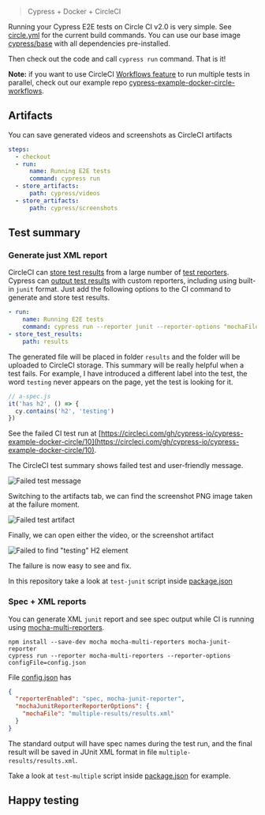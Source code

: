 
> Cypress + Docker + CircleCI 

Running your Cypress E2E tests on Circle CI v2.0 is very simple.
See [circle.yml](circle.yml) for the current build commands.
You can use our base image
[cypress/base](https://hub.docker.com/r/cypress/base/) with all
dependencies pre-installed.

Then check out the code and call `cypress run` command. That is it!


**Note:** if you want to use CircleCI [Workflows feature][workflows] to run
multiple tests in parallel, check out our example repo
[cypress-example-docker-circle-workflows][workflows-repo].

[workflows]: https://circleci.com/docs/2.0/workflows/
[workflows-repo]: https://github.com/cypress-io/cypress-example-docker-circle-workflows

## Artifacts

You can save generated videos and screenshots as CircleCI artifacts

```yaml
steps:
  - checkout
  - run:
      name: Running E2E tests
      command: cypress run
  - store_artifacts:
      path: cypress/videos
  - store_artifacts:
      path: cypress/screenshots
```

## Test summary

### Generate just XML report

CircleCI can [store test results](https://circleci.com/docs/2.0/configuration-reference/#store_test_results)
from a large number of [test reporters](https://circleci.com/docs/1.0/test-metadata/#metadata-collection-in-custom-test-steps).
Cypress can [output test results](https://on.cypress.io/reporters)
with custom reporters, including using built-in `junit` format.
Just add the following options to the CI command to generate and store test
results.

```yaml
- run:
    name: Running E2E tests
    command: cypress run --reporter junit --reporter-options "mochaFile=results/my-test-output.xml"
- store_test_results:
    path: results
```

The generated file will be placed in folder `results` and the folder will be
uploaded to CircleCI storage. This summary will be really helpful when a test
fails. For example, I have introduced a different label into the test, the
word `testing` never appears on the page, yet the test is looking for it.

```js
// a-spec.js
it('has h2', () => {
  cy.contains('h2', 'testing')
})
```

See the failed CI test run at
[https://circleci.com/gh/cypress-io/cypress-example-docker-circle/10](https://circleci.com/gh/cypress-io/cypress-example-docker-circle/10).

The CircleCI test summary shows failed test and user-friendly message.

![Failed test message](screenshots/failed-test-summary.png)

Switching to the artifacts tab, we can find the screenshot PNG image taken
at the failure moment.

![Failed test artifact](screenshots/failed-test-screenshot-artifact.png)

Finally, we can open either the video, or the screenshot artifact

![Failed to find "testing" H2 element](screenshots/failed-screenshot.png)

The failure is now easy to see and fix.

In this repository take a look at `test-junit` script inside [package.json](package.json)

### Spec + XML reports

You can generate XML `junit` report and see spec output while CI is running
using [mocha-multi-reporters](https://github.com/stanleyhlng/mocha-multi-reporters).

```text
npm install --save-dev mocha mocha-multi-reporters mocha-junit-reporter
cypress run --reporter mocha-multi-reporters --reporter-options configFile=config.json
```

File [config.json](config.json) has

```json
{
  "reporterEnabled": "spec, mocha-junit-reporter",
  "mochaJunitReporterReporterOptions": {
    "mochaFile": "multiple-results/results.xml"
  }
}
```

The standard output will have spec names during the test run, and the final result will be
saved in JUnit XML format in file `multiple-results/results.xml`.

Take a look at `test-multiple` script inside [package.json](package.json) for example.

## Happy testing
